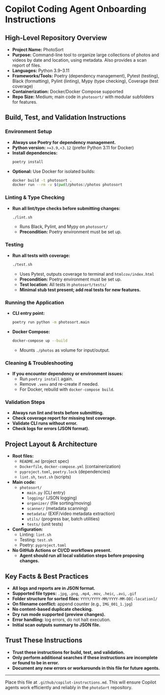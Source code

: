# Copilot Coding Agent Onboarding Instructions

## High-Level Repository Overview

- **Project Name:** PhotoSort
- **Purpose:** Command-line tool to organize large collections of photos and videos by date and location, using metadata. Also provides a scan report of files.
- **Languages:** Python 3.9–3.11
- **Frameworks/Tools:** Poetry (dependency management), Pytest (testing), Black (formatting), Pylint (linting), Mypy (type checking), Coverage (test coverage)
- **Containerization:** Docker/Docker Compose supported
- **Repo Size:** Medium; main code in `photosort/` with modular subfolders for features.

## Build, Test, and Validation Instructions

### Environment Setup

- **Always use Poetry for dependency management.**
- **Python version:** `>=3.9,<3.12` (prefer Python 3.11 for Docker)
- **Install dependencies:**  
  ```bash
  poetry install
  ```
- **Optional:** Use Docker for isolated builds:
  ```bash
  docker build -t photosort .
  docker run --rm -v $(pwd)/photos:/photos photosort
  ```

### Linting & Type Checking

- **Run all lint/type checks before submitting changes:**
  ```bash
  ./lint.sh
  ```
  - Runs Black, Pylint, and Mypy on `photosort/`
  - **Precondition:** Poetry environment must be set up.

### Testing

- **Run all tests with coverage:**
  ```bash
  ./test.sh
  ```
  - Uses Pytest, outputs coverage to terminal and `htmlcov/index.html`
  - **Precondition:** Poetry environment must be set up.
  - **Test location:** All tests in `photosort/tests/`
  - **Minimal stub test present; add real tests for new features.**

### Running the Application

- **CLI entry point:**  
  ```bash
  poetry run python -m photosort.main
  ```
- **Docker Compose:**  
  ```bash
  docker-compose up --build
  ```
  - Mounts `./photos` as volume for input/output.

### Cleaning & Troubleshooting

- **If you encounter dependency or environment issues:**
  - Run `poetry install` again.
  - Remove `.venv` and re-create if needed.
  - For Docker, rebuild with `docker-compose build`.

### Validation Steps

- **Always run lint and tests before submitting.**
- **Check coverage report for missing test coverage.**
- **Validate CLI runs without error.**
- **Check logs for errors (JSON format).**

## Project Layout & Architecture

- **Root files:**  
  - `README.md` (project spec)
  - `Dockerfile`, `docker-compose.yml` (containerization)
  - `pyproject.toml`, `poetry.lock` (dependencies)
  - `lint.sh`, `test.sh` (scripts)
- **Main code:**  
  - `photosort/`
    - `main.py` (CLI entry)
    - `logging/` (JSON logging)
    - `organizer/` (file sorting/moving)
    - `scanner/` (metadata scanning)
    - `metadata/` (EXIF/video metadata extraction)
    - `utils/` (progress bar, batch utilities)
    - `tests/` (unit tests)
- **Configuration:**  
  - Linting: `lint.sh`
  - Testing: `test.sh`
  - Poetry: `pyproject.toml`
- **No GitHub Actions or CI/CD workflows present.**  
  - **Agent should run all local validation steps before proposing changes.**

## Key Facts & Best Practices

- **All logs and reports are in JSON format.**
- **Supported file types:** `.jpg`, `.png`, `.mp4`, `.mov`, `.heic`, `.avi`, `.gif`
- **Folder structure for sorted files:** `YYYY/YYYY-MM/YYYY-MM-DD[-location]/`
- **On filename conflict:** append counter (e.g., `IMG_001_1.jpg`)
- **No content-based duplicate checking.**
- **Dry run mode supported (preview changes).**
- **Error handling:** log errors, do not halt execution.
- **Initial scan outputs summary to JSON file.**

## Trust These Instructions

- **Trust these instructions for build, test, and validation.**
- **Only perform additional searches if these instructions are incomplete or found to be in error.**
- **Document any new errors or workarounds in this file for future agents.**

---

Place this file at `.github/copilot-instructions.md`. This will ensure Copilot agents work efficiently and reliably in the `photoSort` repository.

